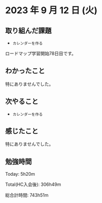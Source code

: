 # 2023 年 9 月 12 日 (火)

## 取り組んだ課題

- `カレンダーを作る`

ロードマップ学習開始78日目です。

## わかったこと

特にありませんでした。

## 次やること

- `カレンダーを作る`

## 感じたこと

特にありませんでした。

## 勉強時間

Today: 5h20m

Total(HC入会後): 306h49m

総合計時間: 743h51m

